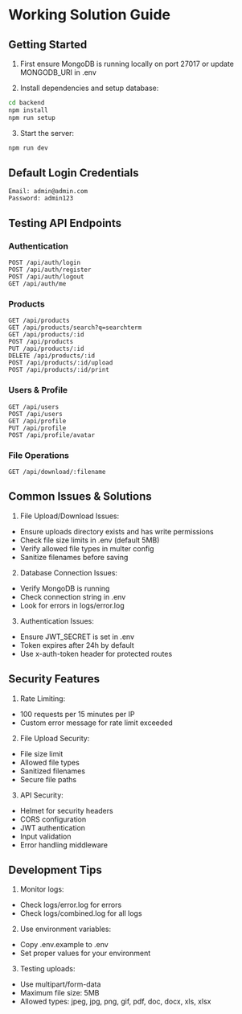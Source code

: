 # Working Solution Guide

## Getting Started

1. First ensure MongoDB is running locally on port 27017 or update MONGODB_URI in .env

2. Install dependencies and setup database:
```bash
cd backend
npm install
npm run setup
```

3. Start the server:
```bash
npm run dev
```

## Default Login Credentials
```
Email: admin@admin.com
Password: admin123
```

## Testing API Endpoints

### Authentication
```
POST /api/auth/login
POST /api/auth/register 
POST /api/auth/logout
GET /api/auth/me
```

### Products
```
GET /api/products
GET /api/products/search?q=searchterm
GET /api/products/:id
POST /api/products
PUT /api/products/:id
DELETE /api/products/:id
POST /api/products/:id/upload 
POST /api/products/:id/print
```

### Users & Profile
```
GET /api/users
POST /api/users
GET /api/profile
PUT /api/profile
POST /api/profile/avatar
```

### File Operations
```
GET /api/download/:filename
```

## Common Issues & Solutions

1. File Upload/Download Issues:
- Ensure uploads directory exists and has write permissions
- Check file size limits in .env (default 5MB)
- Verify allowed file types in multer config
- Sanitize filenames before saving

2. Database Connection Issues:
- Verify MongoDB is running
- Check connection string in .env
- Look for errors in logs/error.log

3. Authentication Issues:
- Ensure JWT_SECRET is set in .env
- Token expires after 24h by default
- Use x-auth-token header for protected routes

## Security Features

1. Rate Limiting:
- 100 requests per 15 minutes per IP
- Custom error message for rate limit exceeded

2. File Upload Security:
- File size limit
- Allowed file types
- Sanitized filenames
- Secure file paths

3. API Security:
- Helmet for security headers
- CORS configuration
- JWT authentication
- Input validation
- Error handling middleware

## Development Tips

1. Monitor logs:
- Check logs/error.log for errors
- Check logs/combined.log for all logs

2. Use environment variables:
- Copy .env.example to .env
- Set proper values for your environment

3. Testing uploads:
- Use multipart/form-data
- Maximum file size: 5MB
- Allowed types: jpeg, jpg, png, gif, pdf, doc, docx, xls, xlsx